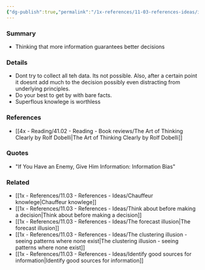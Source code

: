 ```yaml
---
{"dg-publish":true,"permalink":"/1x-references/11-03-references-ideas/information-bias/","dgHomeLink":true,"dgPassFrontmatter":false,"dgShowBacklinks":true,"dgShowLocalGraph":false,"dgShowInlineTitle":true}
---
```



### Summary
- Thinking that more information guarantees better decisions

### Details
- Dont try to collect all teh data. Its not possible. Also, after a certain point it doesnt add much to the decision possibly even distracting from underlying principles.
- Do your best to get by with bare facts.
- Superflous knowlege is worthless

### References
- [[4x - Reading/41.02 - Reading - Book reviews/The Art of Thinking Clearly by Rolf Dobelli|The Art of Thinking Clearly by Rolf Dobelli]]

### Quotes
- "If You Have an Enemy, Give Him Information: Information Bias"

### Related
- [[1x - References/11.03 - References - Ideas/Chauffeur knowlege|Chauffeur knowlege]]
- [[1x - References/11.03 - References - Ideas/Think about before making a decision|Think about before making a decision]]
- [[1x - References/11.03 - References - Ideas/The forecast illusion|The forecast illusion]]
- [[1x - References/11.03 - References - Ideas/The clustering illusion - seeing patterns where none exist|The clustering illusion - seeing patterns where none exist]]
- [[1x - References/11.03 - References - Ideas/Identify good sources for information|Identify good sources for information]]